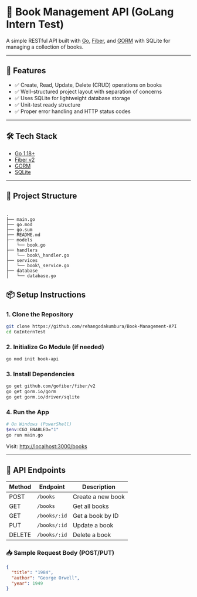 # 📘 Book Management API (GoLang Intern Test)

A simple RESTful API built with [Go](https://golang.org/), [Fiber](https://gofiber.io/), and [GORM](https://gorm.io/) with SQLite for managing a collection of books.

---

## 🚀 Features

- ✅ Create, Read, Update, Delete (CRUD) operations on books
- ✅ Well-structured project layout with separation of concerns
- ✅ Uses SQLite for lightweight database storage
- ✅ Unit-test ready structure
- ✅ Proper error handling and HTTP status codes

---

## 🛠 Tech Stack

- [Go 1.18+](https://go.dev/dl/)
- [Fiber v2](https://github.com/gofiber/fiber)
- [GORM](https://gorm.io/)
- [SQLite](https://www.sqlite.org/index.html)

---

## 📁 Project Structure

```

.
├── main.go
├── go.mod
├── go.sum
├── README.md
├── models
│   └── book.go
├── handlers
│   └── book\_handler.go
├── services
│   └── book\_service.go
├── database
│   └── database.go

````

## 📦 Setup Instructions

### 1. Clone the Repository

```bash
git clone https://github.com/rehangodakumbura/Book-Management-API
cd GoInternTest
```

### 2. Initialize Go Module (if needed)

```bash
go mod init book-api
```

### 3. Install Dependencies

```bash
go get github.com/gofiber/fiber/v2
go get gorm.io/gorm
go get gorm.io/driver/sqlite
```

### 4. Run the App

```bash
# On Windows (PowerShell)
$env:CGO_ENABLED="1"
go run main.go
```

Visit: [http://localhost:3000/books](http://localhost:3000/books)

---

## 📡 API Endpoints

| Method | Endpoint     | Description       |
| ------ | ------------ | ----------------- |
| POST   | `/books`     | Create a new book |
| GET    | `/books`     | Get all books     |
| GET    | `/books/:id` | Get a book by ID  |
| PUT    | `/books/:id` | Update a book     |
| DELETE | `/books/:id` | Delete a book     |

### 📥 Sample Request Body (POST/PUT)

```json
{
  "title": "1984",
  "author": "George Orwell",
  "year": 1949
}
```

